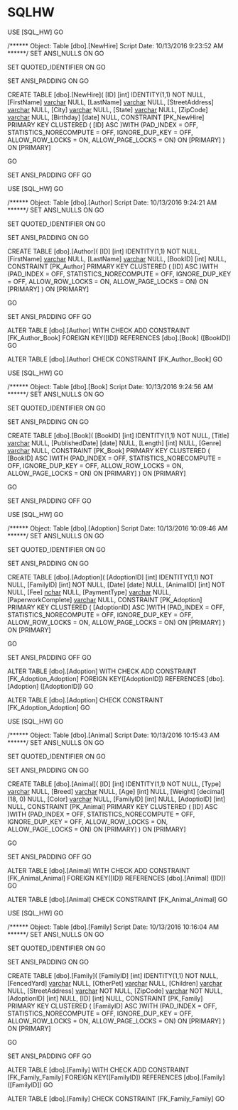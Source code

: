 # SQLHW

USE [SQL_HW]
GO

/****** Object:  Table [dbo].[NewHire]    Script Date: 10/13/2016 9:23:52 AM ******/
SET ANSI_NULLS ON
GO

SET QUOTED_IDENTIFIER ON
GO

SET ANSI_PADDING ON
GO

CREATE TABLE [dbo].[NewHire](
	[ID] [int] IDENTITY(1,1) NOT NULL,
	[FirstName] [varchar](50) NULL,
	[LastName] [varchar](50) NULL,
	[StreetAddress] [varchar](50) NULL,
	[City] [varchar](50) NULL,
	[State] [varchar](50) NULL,
	[ZipCode] [varchar](50) NULL,
	[Birthday] [date] NULL,
 CONSTRAINT [PK_NewHire] PRIMARY KEY CLUSTERED 
(
	[ID] ASC
)WITH (PAD_INDEX = OFF, STATISTICS_NORECOMPUTE = OFF, IGNORE_DUP_KEY = OFF, ALLOW_ROW_LOCKS = ON, ALLOW_PAGE_LOCKS = ON) ON [PRIMARY]
) ON [PRIMARY]

GO

SET ANSI_PADDING OFF
GO


USE [SQL_HW]
GO

/****** Object:  Table [dbo].[Author]    Script Date: 10/13/2016 9:24:21 AM ******/
SET ANSI_NULLS ON
GO

SET QUOTED_IDENTIFIER ON
GO

SET ANSI_PADDING ON
GO

CREATE TABLE [dbo].[Author](
	[ID] [int] IDENTITY(1,1) NOT NULL,
	[FirstName] [varchar](50) NULL,
	[LastName] [varchar](50) NULL,
	[BookID] [int] NULL,
 CONSTRAINT [PK_Author] PRIMARY KEY CLUSTERED 
(
	[ID] ASC
)WITH (PAD_INDEX = OFF, STATISTICS_NORECOMPUTE = OFF, IGNORE_DUP_KEY = OFF, ALLOW_ROW_LOCKS = ON, ALLOW_PAGE_LOCKS = ON) ON [PRIMARY]
) ON [PRIMARY]

GO

SET ANSI_PADDING OFF
GO

ALTER TABLE [dbo].[Author]  WITH CHECK ADD  CONSTRAINT [FK_Author_Book] FOREIGN KEY([ID])
REFERENCES [dbo].[Book] ([BookID])
GO

ALTER TABLE [dbo].[Author] CHECK CONSTRAINT [FK_Author_Book]
GO

USE [SQL_HW]
GO

/****** Object:  Table [dbo].[Book]    Script Date: 10/13/2016 9:24:56 AM ******/
SET ANSI_NULLS ON
GO

SET QUOTED_IDENTIFIER ON
GO

SET ANSI_PADDING ON
GO

CREATE TABLE [dbo].[Book](
	[BookID] [int] IDENTITY(1,1) NOT NULL,
	[Title] [varchar](50) NULL,
	[PublishedDate] [date] NULL,
	[Length] [int] NULL,
	[Genre] [varchar](50) NULL,
 CONSTRAINT [PK_Book] PRIMARY KEY CLUSTERED 
(
	[BookID] ASC
)WITH (PAD_INDEX = OFF, STATISTICS_NORECOMPUTE = OFF, IGNORE_DUP_KEY = OFF, ALLOW_ROW_LOCKS = ON, ALLOW_PAGE_LOCKS = ON) ON [PRIMARY]
) ON [PRIMARY]

GO

SET ANSI_PADDING OFF
GO

USE [SQL_HW]
GO

/****** Object:  Table [dbo].[Adoption]    Script Date: 10/13/2016 10:09:46 AM ******/
SET ANSI_NULLS ON
GO

SET QUOTED_IDENTIFIER ON
GO

SET ANSI_PADDING ON
GO

CREATE TABLE [dbo].[Adoption](
	[AdoptionID] [int] IDENTITY(1,1) NOT NULL,
	[FamilyID] [int] NOT NULL,
	[Date] [date] NULL,
	[AnimalID] [int] NOT NULL,
	[Fee] [nchar](10) NULL,
	[PaymentType] [varchar](50) NULL,
	[PaperworkComplete] [varchar](50) NULL,
 CONSTRAINT [PK_Adoption] PRIMARY KEY CLUSTERED 
(
	[AdoptionID] ASC
)WITH (PAD_INDEX = OFF, STATISTICS_NORECOMPUTE = OFF, IGNORE_DUP_KEY = OFF, ALLOW_ROW_LOCKS = ON, ALLOW_PAGE_LOCKS = ON) ON [PRIMARY]
) ON [PRIMARY]

GO

SET ANSI_PADDING OFF
GO

ALTER TABLE [dbo].[Adoption]  WITH CHECK ADD  CONSTRAINT [FK_Adoption_Adoption] FOREIGN KEY([AdoptionID])
REFERENCES [dbo].[Adoption] ([AdoptionID])
GO

ALTER TABLE [dbo].[Adoption] CHECK CONSTRAINT [FK_Adoption_Adoption]
GO

USE [SQL_HW]
GO

/****** Object:  Table [dbo].[Animal]    Script Date: 10/13/2016 10:15:43 AM ******/
SET ANSI_NULLS ON
GO

SET QUOTED_IDENTIFIER ON
GO

SET ANSI_PADDING ON
GO

CREATE TABLE [dbo].[Animal](
	[ID] [int] IDENTITY(1,1) NOT NULL,
	[Type] [varchar](50) NULL,
	[Breed] [varchar](50) NULL,
	[Age] [int] NULL,
	[Weight] [decimal](18, 0) NULL,
	[Color] [varchar](50) NULL,
	[FamilyID] [int] NULL,
	[AdoptioID] [int] NULL,
 CONSTRAINT [PK_Animal] PRIMARY KEY CLUSTERED 
(
	[ID] ASC
)WITH (PAD_INDEX = OFF, STATISTICS_NORECOMPUTE = OFF, IGNORE_DUP_KEY = OFF, ALLOW_ROW_LOCKS = ON, ALLOW_PAGE_LOCKS = ON) ON [PRIMARY]
) ON [PRIMARY]

GO

SET ANSI_PADDING OFF
GO

ALTER TABLE [dbo].[Animal]  WITH CHECK ADD  CONSTRAINT [FK_Animal_Animal] FOREIGN KEY([ID])
REFERENCES [dbo].[Animal] ([ID])
GO

ALTER TABLE [dbo].[Animal] CHECK CONSTRAINT [FK_Animal_Animal]
GO

USE [SQL_HW]
GO

/****** Object:  Table [dbo].[Family]    Script Date: 10/13/2016 10:16:04 AM ******/
SET ANSI_NULLS ON
GO

SET QUOTED_IDENTIFIER ON
GO

SET ANSI_PADDING ON
GO

CREATE TABLE [dbo].[Family](
	[FamilyID] [int] IDENTITY(1,1) NOT NULL,
	[FencedYard] [varchar](50) NULL,
	[OtherPet] [varchar](50) NULL,
	[Children] [varchar](50) NULL,
	[StreetAddress] [varchar](50) NOT NULL,
	[ZipCode] [varchar](50) NOT NULL,
	[AdoptionID] [int] NULL,
	[ID] [int] NULL,
 CONSTRAINT [PK_Family] PRIMARY KEY CLUSTERED 
(
	[FamilyID] ASC
)WITH (PAD_INDEX = OFF, STATISTICS_NORECOMPUTE = OFF, IGNORE_DUP_KEY = OFF, ALLOW_ROW_LOCKS = ON, ALLOW_PAGE_LOCKS = ON) ON [PRIMARY]
) ON [PRIMARY]

GO

SET ANSI_PADDING OFF
GO

ALTER TABLE [dbo].[Family]  WITH CHECK ADD  CONSTRAINT [FK_Family_Family] FOREIGN KEY([FamilyID])
REFERENCES [dbo].[Family] ([FamilyID])
GO

ALTER TABLE [dbo].[Family] CHECK CONSTRAINT [FK_Family_Family]
GO

